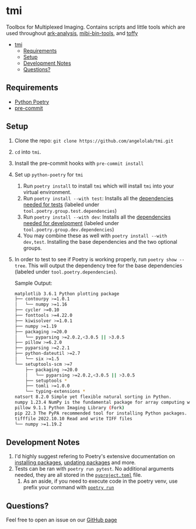 # tmi

Toolbox for Multiplexed Imaging. Contains scripts and little tools which are used throughout [ark-analysis](https://github.com/angelolab/ark-analysis), [mibi-bin-tools](https://github.com/angelolab/mibi-bin-tools), and [toffy](https://github.com/angelolab/toffy)

- [tmi](#tmi)
  - [Requirements](#requirements)
  - [Setup](#setup)
  - [Development Notes](#development-notes)
  - [Questions?](#questions)

## Requirements

* [Python Poetry](https://python-poetry.org)
* [pre-commit](https://pre-commit.com)

## Setup

1. Clone the repo: `git clone https://github.com/angelolab/tmi.git`
2. `cd` into `tmi`.
3. Install the pre-commit hooks with `pre-commit install`
4. Set up `python-poetry` for `tmi`
   1. Run `poetry install` to install `tmi` which will install `tmi` into your virtual environment.
   2. Run `poetry install --with test`: Installs all the [dependencies needed for tests](pyproject.toml) (labeled under `tool.poetry.group.test.dependencies`)
   3. Run `poetry install --with dev`: Installs all the [dependencies needed for development](pyproject.coml) (labeled under `tool.poetry.group.dev.dependencies`)
   4. You may combine these as well with `poetry install --with dev,test`. Installing the base dependencies and the two optional groups.
5. In order to test to see if Poetry is working properly, run `poetry show --tree`. This will output the dependency tree for the base dependencies (labeled under `tool.poetry.dependencies`).

    Sample Output:

   ```sh
   matplotlib 3.6.1 Python plotting package
   ├── contourpy >=1.0.1
   │   └── numpy >=1.16
   ├── cycler >=0.10
   ├── fonttools >=4.22.0
   ├── kiwisolver >=1.0.1
   ├── numpy >=1.19
   ├── packaging >=20.0
   │   └── pyparsing >=2.0.2,<3.0.5 || >3.0.5
   ├── pillow >=6.2.0
   ├── pyparsing >=2.2.1
   ├── python-dateutil >=2.7
   │   └── six >=1.5
   └── setuptools-scm >=7
       ├── packaging >=20.0
       │   └── pyparsing >=2.0.2,<3.0.5 || >3.0.5
       ├── setuptools *
       ├── tomli >=1.0.0
       └── typing-extensions *
   natsort 8.2.0 Simple yet flexible natural sorting in Python.
   numpy 1.23.4 NumPy is the fundamental package for array computing with Python.
   pillow 9.1.1 Python Imaging Library (Fork)
   pip 22.3 The PyPA recommended tool for installing Python packages.
   tifffile 2022.10.10 Read and write TIFF files
   └── numpy >=1.19.2
   ```


## Development Notes

1. I'd highly suggest refering to Poetry's extensive documentation on [installing packages](https://python-poetry.org/docs/master/cli/#add), [updating packages](https://python-poetry.org/docs/master/cli/#update) and more.
2. Tests can be ran with `poetry run pytest`. No additional arguments needed, they are all stored in the [`pyproject.toml`](pyproject.toml) file.
   1. As an aside, if you need to execute code in the poetry venv, use prefix your command with [`poetry run`](https://python-poetry.org/docs/master/cli/#run)

## Questions?

Feel free to open an issue on our [GitHub page](https://github.com/angelolab/tmi/issues)

